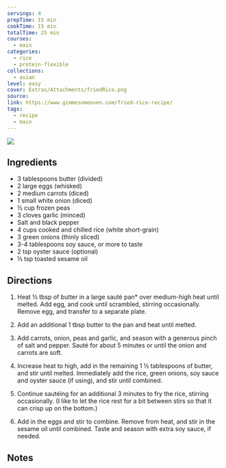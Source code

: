 ```yaml
---
servings: 4
prepTime: 15 min
cookTime: 15 min
totalTime: 25 min
courses:
  - main
categories:
  - rice
  - protein-flexible
collections:
  - asian
level: easy
cover: Extras/Attachments/friedRice.png
source:
link: https://www.gimmesomeoven.com/fried-rice-recipe/
tags:
  - recipe
  - main
---
```


![](Extras/Attachments/friedRice.png)


## Ingredients

- 3 tablespoons butter (divided)
- 2 large eggs (whisked)
- 2 medium carrots (diced)
- 1 small white onion (diced)
- ½ cup frozen peas
- 3 cloves garlic (minced)
- Salt and black pepper
- 4 cups cooked and chilled rice (white short-grain)
- 3 green onions (thinly sliced)
- 3-4 tablespoons soy sauce, or more to taste
- 2 tsp oyster sauce (optional)
- ½ tsp toasted sesame oil


## Directions

1. Heat ½ tbsp of butter in a large sauté pan* over medium-high heat until melted. Add egg, and cook until scrambled, stirring occasionally. Remove egg, and transfer to a separate plate.

2. Add an additional 1 tbsp butter to the pan and heat until melted.

3. Add carrots, onion, peas and garlic, and season with a generous pinch of salt and pepper. Sauté for about 5 minutes or until the onion and carrots are soft.

4. Increase heat to high, add in the remaining 1 ½ tablespoons of butter, and stir until melted. Immediately add the rice, green onions, soy sauce and oyster sauce (if using), and stir until combined.

5. Continue sautéing for an additional 3 minutes to fry the rice, stirring occasionally. (I like to let the rice rest for a bit between stirs so that it can crisp up on the bottom.) 

6. Add in the eggs and stir to combine. Remove from heat, and stir in the sesame oil until combined. Taste and season with extra soy sauce, if needed.


## Notes
